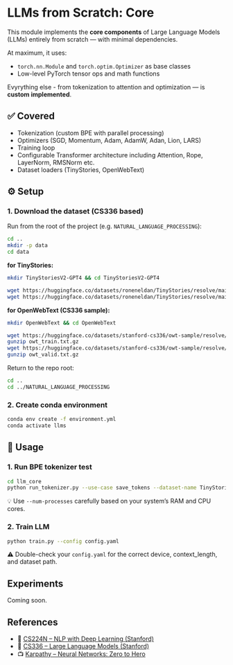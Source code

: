 # LLMs from Scratch: Core
This module implements the **core components** of Large Language Models (LLMs) entirely from scratch — with minimal dependencies.

At maximum, it uses:
- `torch.nn.Module` and `torch.optim.Optimizer` as base classes
- Low-level PyTorch tensor ops and math functions

Evyrything else - from tokenization to attention and optimization — is **custom implemented**.

## ✅ Covered
- Tokenization (custom BPE with parallel processing)
- Optimizers (SGD, Momentum, Adam, AdamW, Adan, Lion, LARS)
- Training loop
- Configurable Transformer architecture including Attention, Rope, LayerNorm, RMSNorm etc.
- Dataset loaders (TinyStories, OpenWebText)

## ⚙️ Setup 
### 1. Download the dataset (CS336 based)
Run from the root of the project (e.g. `NATURAL_LANGUAGE_PROCESSING`):

```sh
cd ..
mkdir -p data
cd data
```

**for TinyStories:**
``` sh
mkdir TinyStoriesV2-GPT4 && cd TinyStoriesV2-GPT4

wget https://huggingface.co/datasets/roneneldan/TinyStories/resolve/main/TinyStoriesV2-GPT4-train.txt
wget https://huggingface.co/datasets/roneneldan/TinyStories/resolve/main/TinyStoriesV2-GPT4-valid.txt
```

**for OpenWebText (CS336 sample):**
``` sh
mkdir OpenWebText && cd OpenWebText

wget https://huggingface.co/datasets/stanford-cs336/owt-sample/resolve/main/owt_train.txt.gz
gunzip owt_train.txt.gz
wget https://huggingface.co/datasets/stanford-cs336/owt-sample/resolve/main/owt_valid.txt.gz
gunzip owt_valid.txt.gz
```

Return to the repo root:
```sh
cd ..
cd ../NATURAL_LANGUAGE_PROCESSING
```


### 2. Create conda environment
``` sh
conda env create -f environment.yml
conda activate llms
```

## 🚀 Usage

### 1. Run BPE tokenizer test
``` sh
cd llm_core
python run_tokenizer.py --use-case save_tokens --dataset-name TinyStoriesV2-GPT4 --file-tokenize train.txt
```
💡 Use `--num-processes` carefully based on your system’s RAM and CPU cores.

### 2. Train LLM
``` sh
python train.py --config config.yaml
```
⚠️ Double-check your `config.yaml` for the correct device, context_length, and dataset path.

## Experiments
Coming soon.

## References
- 📘 [CS224N – NLP with Deep Learning (Stanford)](https://web.stanford.edu/class/cs224n/)
- 📘 [CS336 – Large Language Models (Stanford)](https://stanford-cs336.github.io/)
- 📺 [Karpathy – Neural Networks: Zero to Hero](https://www.youtube.com/watch?v=VMj-3S1tku0&list=PLAqhIrjkxbuWI23v9cThsA9GvCAUhRvKZ)